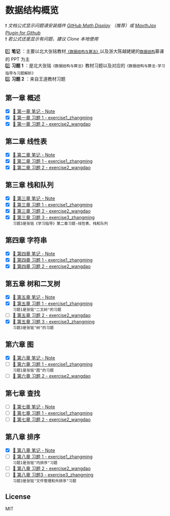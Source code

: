 # 数据结构概览

:exclamation: _文档公式显示问题请安装插件 [GitHub Math Display](https://chrome.google.com/webstore/detail/github-math-display/cgolaobglebjonjiblcjagnpmdmlgmda/related)  （推荐）或 [MaxthJax Plugin for Github](https://chrome.google.com/webstore/detail/mathjax-plugin-for-github/ioemnmodlmafdkllaclgeombjnmnbima)_  
:exclamation: _若公式还是显示有问题，建议 Clone 本地使用_

:one: **笔记** ：主要以北大张铭教材[`《数据结构与算法》`](https://github.com/caoshenghui/DataStruct/releases/tag/v1.0)以及浙大陈越姥姥的[`数据结构`](https://www.icourse163.org/course/ZJU-93001)慕课的 PPT 为主  
:two: **习题 1** ：是北大张铭`《数据结构与算法》`教材习题以及对应的`《数据结构与算法-学习指导与习题解析》`  
:three: **习题 2** ：来自王道教材习题

## 第一章 概述

- [x] [:page_facing_up: 第一章 笔记 - Note](./Chapter1-Overview/Note.md)
- [x] [:orange_book: 第一章 习题 1 - exercise1_zhangming](./Chapter1-Overview/exercise1_zhangming.md)
- [x] [:blue_book: 第一章 习题 2 - exercise2_wangdao](./Chapter1-Overview/exercise2_wangdao.md)

## 第二章 线性表

- [x] [:page_facing_up: 第二章 笔记 - Note](./Chapter2-LinearList/Note.md)
- [x] [:orange_book: 第二章 习题 1 - exercise1_zhangming](./Chapter2-LinearList/exercise1_zhangming.md)
- [x] [:blue_book: 第二章 习题 2 - exercise2_wangdao](./Chapter2-LinearList/exercise2_wangdao.md)

## 第三章 栈和队列

- [x] [:page_facing_up: 第三章 笔记 - Note](./Chapter3-StackAndQueue/Note.md)
- [x] [:orange_book: 第三章 习题 1 - exercise1_zhangming](./Chapter3-StackAndQueue/exercise1_zhangming.md)
- [x] [:blue_book: 第三章 习题 2 - exercise2_wangdao](./Chapter3-StackAndQueue/exercise2_wangdao.md)
- [x] [:green_book: 第三章 习题 3 - exercise3_zhangming](./Chapter3-StackAndQueue/exercise3_zhangming.md)  
       `习题3是张铭《学习指导》第二章习题-线性表、栈和队列`

## 第四章 字符串

- [x] [:page_facing_up: 第四章 笔记 - Note](./Chapter4-String/Note.md)
- [x] [:orange_book: 第四章 习题 1 - exercise1_zhangming](./Chapter4-String/exercise1_zhangming.md)
- [x] [:blue_book: 第四章 习题 2 - exercise2_wangdao](./Chapter4-String/exercise2_wangdao.md)

## 第五章 树和二叉树

- [x] [:page_facing_up: 第五章 笔记 - Note](./Chapter5-TreeAndBinaryTree/Note.md)
- [x] [:orange_book: 第五章 习题 1 - exercise1_zhangming](./Chapter4-String/exercise1_zhangming.md)  
       `习题1是张铭"二叉树"的习题`
- [ ] [:blue_book: 第五章 习题 2 - exercise2_wangdao]()
- [x] [:green_book: 第五章 习题 3 - exercise3_zhangming](./Chapter4-String/exercise1_zhangming.md)  
       `习题3是张铭"树"的习题`

## 第六章 图

- [x] [:page_facing_up: 第六章 笔记 - Note](./Chapter6-Graph/Note.md)
- [ ] [:orange_book: 第六章 习题 1 - exercise1_zhangming](./Chapter6-Graph/exercise1_zhangming.md)  
       `习题1是张铭"图"的习题`
- [ ] [:blue_book: 第六章 习题 2 - exercise2_wangdao]()

## 第七章 查找

- [ ] [:page_facing_up: 第七章 笔记 - Note](./Chapter7-Search/Note.md)
- [ ] [:orange_book: 第七章 习题 1 - exercise1_zhangming](./Chapter7-Search/exercise1_zhangming.md)  
- [ ] [:blue_book: 第七章 习题 2 - exercise2_wangdao]()

## 第八章 排序

- [x] [:page_facing_up: 第八章 笔记 - Note](./Chapter8-Sort/Note.md)  
- [ ] [:orange_book: 第八章 习题 1 - exercise1_zhangming](./Chapter8-Sort/exercise1_zhangming.md)  
    `习题1是张铭"内排序"习题`
- [ ] [:blue_book: 第八章 习题 2 - exercise2_wangdao]()
- [ ] [:green_book: 第八章 习题3 - exercise3_zhangming](./Chapter8-Sort/exercise3_zhangming.md)  
    `习题3是张铭"文件管理和外排序"习题`

## License

MIT
